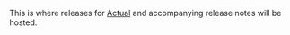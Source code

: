 This is where releases for [Actual](https://actualbudget.com) and accompanying
release notes will be hosted.
